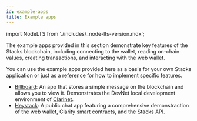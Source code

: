 ```yaml
---
id: example-apps
title: Example apps
---
```


import NodeLTS from './includes/\_node-lts-version.mdx';

The example apps provided in this section demonstrate key features of the Stacks blockchain, including connecting to the wallet, reading on-chain values, creating transactions, and interacting with the web wallet.

<NodeLTS/>

You can use the example apps provided here as a basis for your own Stacks application or just as a reference for how to implement specific features.

- [Billboard](/example-apps/billboard): An app that stores a simple message on the blockchain and allows you to view it. Demonstrates the DevNet local development environment of [Clarinet](https://github.com/hirosystems/clarinet).
- [Heystack](/example-apps/heystack): A public chat app featuring a comprehensive demonstraction of the web wallet, Clarity smart contracts, and the Stacks API.
